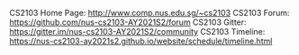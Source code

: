 CS2103 Home Page: http://www.comp.nus.edu.sg/~cs2103
CS2103 Forum: https://github.com/nus-cs2103-AY2021S2/forum
CS2103 Gitter: https://gitter.im/nus-cs2103-AY2021S2/community
CS2103 Timeline: https://nus-cs2103-ay2021s2.github.io/website/schedule/timeline.html
